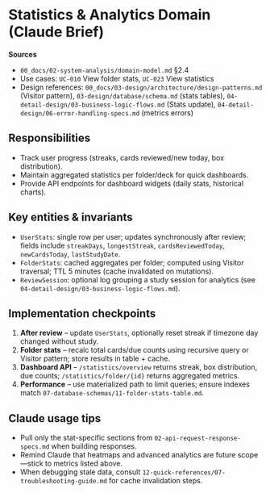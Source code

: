 # Statistics & Analytics Domain (Claude Brief)

**Sources**
- `00_docs/02-system-analysis/domain-model.md` §2.4
- Use cases: `UC-010` View folder stats, `UC-023` View statistics
- Design references: `00_docs/03-design/architecture/design-patterns.md` (Visitor pattern), `03-design/database/schema.md` (stats tables), `04-detail-design/03-business-logic-flows.md` (Stats update), `04-detail-design/06-error-handling-specs.md` (metrics errors)

## Responsibilities
- Track user progress (streaks, cards reviewed/new today, box distribution).
- Maintain aggregated statistics per folder/deck for quick dashboards.
- Provide API endpoints for dashboard widgets (daily stats, historical charts).

## Key entities & invariants
- `UserStats`: single row per user; updates synchronously after review; fields include `streakDays`, `longestStreak`, `cardsReviewedToday`, `newCardsToday`, `lastStudyDate`.
- `FolderStats`: cached aggregates per folder; computed using Visitor traversal; TTL 5 minutes (cache invalidated on mutations).
- `ReviewSession`: optional log grouping a study session for analytics (see `04-detail-design/03-business-logic-flows.md`).

## Implementation checkpoints
1. **After review** – update `UserStats`, optionally reset streak if timezone day changed without study.
2. **Folder stats** – recalc total cards/due counts using recursive query or Visitor pattern; store results in table + cache.
3. **Dashboard API** – `/statistics/overview` returns streak, box distribution, due counts; `/statistics/folder/{id}` returns aggregated metrics.
4. **Performance** – use materialized path to limit queries; ensure indexes match `07-database-schemas/11-folder-stats-table.md`.

## Claude usage tips
- Pull only the stat-specific sections from `02-api-request-response-specs.md` when building responses.
- Remind Claude that heatmaps and advanced analytics are future scope—stick to metrics listed above.
- When debugging stale data, consult `12-quick-references/07-troubleshooting-guide.md` for cache invalidation steps.
